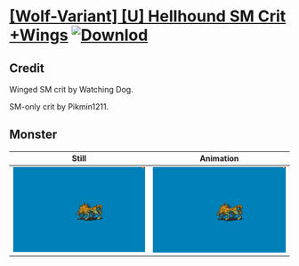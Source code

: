 # [\[Wolf-Variant\] \[U\] Hellhound SM Crit +Wings](./) [![Downlod](https://img.shields.io/badge/Download--red?style=social&logo=github)](https://minhaskamal.github.io/DownGit/#/home?url=https://github.com/Klokinator/FE-Repo/tree/main/Battle%20Animations%2FMonsters%20-%20Basic%20Types%2F%5BWolf-Variant%5D%20%5BU%5D%20Hellhound%20SM%20Crit%20%2BWings%2F8.%20Monster%20(Wings%20Crit))

## Credit

Winged SM crit by Watching Dog.

SM-only crit by Pikmin1211.

## Monster

| Still | Animation |
| :---: | :-------: |
| ![Monster still](./Monster_000.png) | ![Monster animation](./Monster.gif) |
